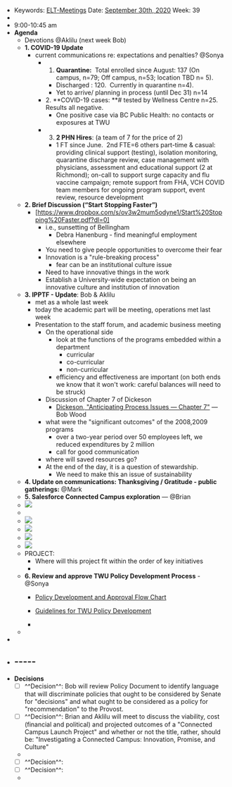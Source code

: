 - Keywords: [ELT-Meetings](<ELT-Meetings.md>)
Date: [September 30th, 2020](<September 30th, 2020.md>)
Week: 39
- 
- 9:00-10:45 am
- **Agenda**
    - Devotions @Aklilu (next week Bob)
    - **1. COVID-19 Update**
        - current communications re: expectations and penalties? @Sonya
            - 1. **Quarantine:**  Total enrolled since August: 137 (On campus, n=79; Off campus, n=53; location TBD n= 5).
                - Discharged : 120.  Currently in quarantine n=4).
                - Yet to arrive/ planning in process (until Dec 31) n=14
            - 2. **COVID-19 cases: **# tested by Wellness Centre n=25. Results all negative.
                - One positive case via BC Public Health: no contacts or exposures at TWU
            - 3. **2 PHN Hires**: (a team of 7 for the price of 2) 
                - 1 FT since June.  2nd FTE=6 others part-time & casual: providing clinical support (testing), isolation monitoring, quarantine discharge review, case management with physicians, assessment and educational support (2 at Richmond); on-call to support surge capacity and flu vaccine campaign; remote support from FHA, VCH COVID team members for ongoing program support, event review, resource development
    - **2. Brief Discussion (“Start Stopping Faster”)**
        - [https://www.dropbox.com/s/ov3w2mum5odyne1/Start%20Stopping%20Faster.pdf?dl=0]
            - i.e., sunsetting of Bellingham
                - Debra Hanenburg - find meaningful employment elsewhere
            - You need to give people opportunities to overcome their fear
            - Innovation is a "rule-breaking process" 
                - fear can be an institutional culture issue
            - Need to have innovative things in the work
            - Establish a University-wide expectation on being an innovative culture and institution of innovation
    - **3. IPPTF - Update**: Bob & Aklilu
        - met as a whole last week
        - today the academic part will be meeting, operations met last week
        - Presentation to the staff forum, and academic business meeting
            - On the operational side
                - look at the functions of the programs embedded within a department
                    - curricular
                    - co-curricular
                    - non-curricular
                - efficiency and effectiveness are important (on both ends we know that it won't work: careful balances will need to be struck)
            - Discussion of Chapter 7 of Dickeson
                - [Dickeson, "Anticipating Process Issues — Chapter 7"](https://www.dropbox.com/s/sj5nfdo3k4bi8u2/Prioritization%20-%20Dickeson%20-%20Chapter%207.pdf?dl=0) — Bob Wood
            - what were the "significant outcomes" of the 2008,2009 programs
                - over a two-year period over 50 employees left, we reduced expenditures by 2 million
                - call for good communication
            - where will saved resources go?
            - At the end of the day, it is a question of stewardship.
                - We need to make this an issue of sustainability
    - **4. Update on communications: Thanksgiving / Gratitude - public gatherings:** @Mark 
    - **5. Salesforce Connected Campus exploration** — @Brian
    - ![](https://firebasestorage.googleapis.com/v0/b/firescript-577a2.appspot.com/o/imgs%2Fapp%2Fchurchdogmatics%2Fq2eRLdLARY.png?alt=media&token=ffae4225-faa3-4c50-81a3-b76baa465aeb)
    - 
    - ![](https://firebasestorage.googleapis.com/v0/b/firescript-577a2.appspot.com/o/imgs%2Fapp%2Fchurchdogmatics%2FMM3eq8bmei.png?alt=media&token=e9885808-e175-4269-a1a6-03b3a752217c)
    - ![](https://firebasestorage.googleapis.com/v0/b/firescript-577a2.appspot.com/o/imgs%2Fapp%2Fchurchdogmatics%2FQLofQRzUbn.png?alt=media&token=4f00f7c3-44f3-4b08-8400-4fe64bd0e016)
    - ![](https://firebasestorage.googleapis.com/v0/b/firescript-577a2.appspot.com/o/imgs%2Fapp%2Fchurchdogmatics%2FgNEZI298E0.png?alt=media&token=0d3cc56b-a590-41cb-ae0e-8ade7acd8e90)
    - ![](https://firebasestorage.googleapis.com/v0/b/firescript-577a2.appspot.com/o/imgs%2Fapp%2Fchurchdogmatics%2FTBM2g6Wocv.png?alt=media&token=35b430b8-3065-4b5c-b319-13bda61b6835)
    - PROJECT:
        - Where will this project fit within the order of key initiatives
        - 
    - **6. Review and approve TWU Policy Development Process** - @Sonya
        - [Policy Development and Approval Flow Chart](https://admin-twu.slack.com/files/UL6FFNRC4/F01BUAN3UJ0/policy_development_and_approval_flow_chart_-_rev._re_ops_policies_2020-09-29.pdf)
        - [Guidelines for TWU Policy Development](https://admin-twu.slack.com/files/UL6FFNRC4/F01BN50ETKL/guide_twu_policy_development_-_approved_by_senate_2020-03-03sg_sept_26_bw_sept_28_jb_sept_29.docx)

        - 
    - 
- 
- ## -----
- **Decisions**
    - [ ] ^^Decision^^:  Bob will review Policy Document to identify language that will discriminate policies that ought to be considered by Senate for "decisions" and what ought to be considered as a policy for "recommendation" to the Provost.
    - [ ] ^^Decision^^:  Brian and Aklilu will meet to discuss the viability, cost (financial and political) and projected outcomes of a "Connected Campus Launch Project" and whether or not the title, rather, should be: "Investigating a Connected Campus: Innovation, Promise, and Culture"
    - 
    - [ ] ^^Decision^^:  
    - [ ] ^^Decision^^:  
    - 
